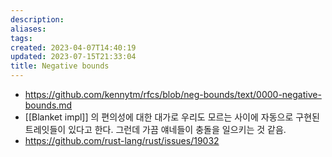 ```yaml
---
description:
aliases: 
tags: 
created: 2023-04-07T14:40:19
updated: 2023-07-15T21:33:04
title: Negative bounds
---
```

- https://github.com/kennytm/rfcs/blob/neg-bounds/text/0000-negative-bounds.md
- [[Blanket impl]] 의 편의성에 대한 대가로 우리도 모르는 사이에 자동으로 구현된 트레잇들이 있다고 한다. 그런데 가끔 얘네들이 충돌을 일으키는 것 같음.
- https://github.com/rust-lang/rust/issues/19032
